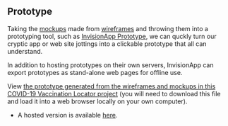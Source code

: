 ## Prototype

Taking the [mockups](../2.mockups/) made from [wireframes](../1.wireframes) and throwing them into a prototyping tool, such as [InvisionApp Prototype](https://www.invisionapp.com/cloud/prototype), we can quckly turn our cryptic app or web site jottings into a clickable prototype that all can understand.

In addition to hosting prototypes on their own servers, InvisionApp can export prototypes as stand-alone web pages for offline use.

View [the prototype generated from the wireframes and mockups in this COVID-19 Vaccination Locator project](./prototype.html) (you will need to download this file and load it into a web browser locally on your own computer).

- A hosted version is available [here](https://professorfoobarstein888866.invisionapp.com/console/share/XR2ACBA83T).
